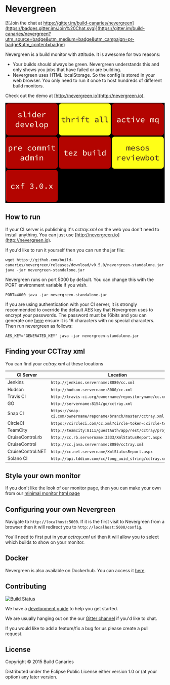 # Nevergreen

[![Join the chat at https://gitter.im/build-canaries/nevergreen](https://badges.gitter.im/Join%20Chat.svg)](https://gitter.im/build-canaries/nevergreen?utm_source=badge&utm_medium=badge&utm_campaign=pr-badge&utm_content=badge)

Nevergreen is a build monitor with attitude. It is awesome for two reasons:

* Your builds should always be green. Nevergreen understands this and only shows you jobs that have failed or are building.
* Nevergreen uses HTML localStorage. So the config is stored in your web browser. You only need to run it once to host hundreds of different build monitors.

Check out the demo at [http://nevergreen.io](http://nevergreen.io).

![Example of Nevergreen on Apache builds](doc/screenshot.png)

## How to run

If your CI server is publishing it's *cctray.xml* on the web you don't need to install anything. You can just use [http://nevergreen.io](http://nevergreen.io).

If you'd like to run it yourself then you can run the jar file:

```
wget https://github.com/build-canaries/nevergreen/releases/download/v0.5.0/nevergreen-standalone.jar
java -jar nevergreen-standalone.jar
```
Nevergreen runs on port 5000 by default. You can change this with the PORT environment variable if you wish.

```
PORT=4000 java -jar nevergreen-standalone.jar
```
If you are using authentication with your CI server, it is strongly recommended to override the default AES key that Nevergreen uses to encrypt your passwords. The password must be 16bits and you can generate one [here](http://www.cryptool-online.org/index.php?option=com_cto&view=tool&Itemid=136&lang=en) ensure it is 16 characters with no special characters. Then run nevergreen as follows:

```
AES_KEY="GENERATED_KEY" java -jar nevergreen-standalone.jar
```

## Finding your CCTray xml

You can find your *cctray.xml* at these locations

 CI Server           | Location
 ------------------- | -----------------------------------------------------
 Jenkins             |  `http://jenkins.servername:8080/cc.xml`
 Hudson              |  `http://hudson.servername:8080/cc.xml`
 Travis CI           |  `http://travis-ci.org/ownername/repositoryname/cc.xml`
 GO                  |  `http://servername:8154/go/cctray.xml`
 Snap CI             |  `https://snap-ci.com/ownername/reponame/branch/master/cctray.xml`
 CircleCI            |  `https://circleci.com/cc.xml?circle-token=:circle-token`
 TeamCity            |  `http://teamcity:8111/guestAuth/app/rest/cctray/projects.xml`
 CruiseControl.rb    |  `http://cc.rb.servername:3333/XmlStatusReport.aspx`
 CruiseControl       |  `http://cc.java.servername:8080/cctray.xml`
 CruiseControl.NET   |  `http://cc.net.servername/XmlStatusReport.aspx`
 Solano CI           |  `http://api.tddium.com/cc/long_uuid_string/cctray.xml`

## Style your own monitor

If you don't like the look of our monitor page, then you can make your own from our [minimal monitor html page](doc/make-your-own.md)

## Configuring your own Nevergreen

Navigate to `http://localhost:5000`. If it is the first visit to Nevergreen from a browser then it will redirect you to `http://localhost:5000/config`.

You'll need to first put in your *cctray.xml* url then it will allow you to select which builds to show on your monitor.

## Docker

Nevergreen is also available on Dockerhub. You can access it [here](https://registry.hub.docker.com/u/buildcanariesteam/nevergreen/).

## Contributing

[![Build Status](https://snap-ci.com/build-canaries/nevergreen/branch/master/build_image)](https://snap-ci.com/build-canaries/nevergreen/branch/master)

We have a [development guide](doc/contributing.md) to help you get started.

We are usually hanging out on the our [Gitter channel](https://gitter.im/build-canaries/nevergreen) if you'd like to chat.

If you would like to add a feature/fix a bug for us please create a pull request.

## License

Copyright © 2015 Build Canaries

Distributed under the Eclipse Public License either version 1.0 or (at your option) any later version.
